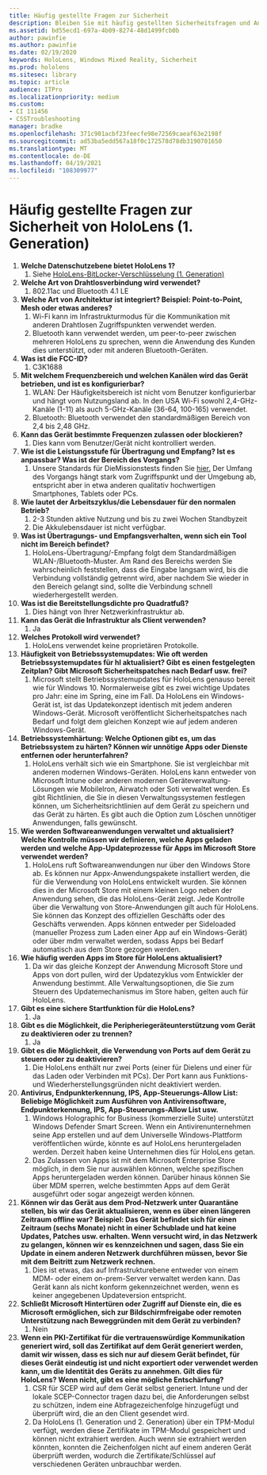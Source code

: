```yaml
---
title: Häufig gestellte Fragen zur Sicherheit
description: Bleiben Sie mit häufig gestellten Sicherheitsfragen und Antworten zu HoloLens Mixed Reality-Geräten auf dem laufenden.
ms.assetid: bd55ecd1-697a-4b09-8274-48d1499fcb0b
author: pawinfie
ms.author: pawinfie
ms.date: 02/19/2020
keywords: HoloLens, Windows Mixed Reality, Sicherheit
ms.prod: hololens
ms.sitesec: library
ms.topic: article
audience: ITPro
ms.localizationpriority: medium
ms.custom:
- CI 111456
- CSSTroubleshooting
manager: bradke
ms.openlocfilehash: 371c901acbf23feecfe98e72569caeaf63e2198f
ms.sourcegitcommit: ad53ba5edd567a18f0c172578d78db3190701650
ms.translationtype: MT
ms.contentlocale: de-DE
ms.lasthandoff: 04/19/2021
ms.locfileid: "108309977"
---
```

# <a name="frequently-asked-hololens-1st-gen-security-questions"></a>Häufig gestellte Fragen zur Sicherheit von HoloLens (1. Generation)

1. **Welche Datenschutzebene bietet HoloLens 1?**
    1. Siehe [HoloLens-BitLocker-Verschlüsselung (1. Generation)](hololens1-encryption.md)
1. **Welche Art von Drahtlosverbindung wird verwendet?**
    1. 802.11ac und Bluetooth 4.1 LE
1. **Welche Art von Architektur ist integriert?  Beispiel: Point-to-Point, Mesh oder etwas anderes?**
    1. Wi-Fi kann im Infrastrukturmodus für die Kommunikation mit anderen Drahtlosen Zugriffspunkten verwendet werden.
    1. Bluetooth kann verwendet werden, um peer-to-peer zwischen mehreren HoloLens zu sprechen, wenn die Anwendung des Kunden dies unterstützt, oder mit anderen Bluetooth-Geräten.
1. **Was ist die FCC-ID?**
    1. C3K1688
1. **Mit welchem Frequenzbereich und welchen Kanälen wird das Gerät betrieben, und ist es konfigurierbar?**
    1. WLAN: Der Häufigkeitsbereich ist nicht vom Benutzer konfigurierbar und hängt vom Nutzungsland ab. In den USA Wi-Fi sowohl 2,4-GHz-Kanäle (1-11) als auch 5-GHz-Kanäle (36-64, 100-165) verwendet.
    1. Bluetooth: Bluetooth verwendet den standardmäßigen Bereich von 2,4 bis 2,48 GHz.
1. **Kann das Gerät bestimmte Frequenzen zulassen oder blockieren?**
    1. Dies kann vom Benutzer/Gerät nicht kontrolliert werden.
1. **Wie ist die Leistungsstufe für Übertragung und Empfang? Ist es anpassbar? Was ist der Bereich des Vorgangs?**
    1. Unsere Standards für DieMissionstests finden Sie [hier.](https://fccid.io/C3K1688) Der Umfang des Vorgangs hängt stark vom Zugriffspunkt und der Umgebung ab, entspricht aber in etwa anderen qualitativ hochwertigen Smartphones, Tablets oder PCs.
1. **Wie lautet der Arbeitszyklus/die Lebensdauer für den normalen Betrieb?**
    1. 2-3 Stunden aktive Nutzung und bis zu zwei Wochen Standbyzeit
    1. Die Akkulebensdauer ist nicht verfügbar.
1. **Was ist Übertragungs- und Empfangsverhalten, wenn sich ein Tool nicht im Bereich befindet?**
    1. HoloLens-Übertragung/-Empfang folgt dem Standardmäßigen WLAN-/Bluetooth-Muster. Am Rand des Bereichs werden Sie wahrscheinlich feststellen, dass die Eingabe langsam wird, bis die Verbindung vollständig getrennt wird, aber nachdem Sie wieder in den Bereich gelangt sind, sollte die Verbindung schnell wiederhergestellt werden.
1. **Was ist die Bereitstellungsdichte pro Quadratfuß?**
    1. Dies hängt von Ihrer Netzwerkinfrastruktur ab.
1. **Kann das Gerät die Infrastruktur als Client verwenden?**
    1. Ja
1. **Welches Protokoll wird verwendet?**
    1. HoloLens verwendet keine proprietären Protokolle.
1. **Häufigkeit von Betriebssystemupdates: Wie oft werden Betriebssystemupdates für hl aktualisiert?  Gibt es einen festgelegten Zeitplan?  Gibt Microsoft Sicherheitspatches nach Bedarf usw. frei?**
    1. Microsoft stellt Betriebssystemupdates für HoloLens genauso bereit wie für Windows 10. Normalerweise gibt es zwei wichtige Updates pro Jahr: eine im Spring, eine im Fall. Da HoloLens ein Windows-Gerät ist, ist das Updatekonzept identisch mit jedem anderen Windows-Gerät. Microsoft veröffentlicht Sicherheitspatches nach Bedarf und folgt dem gleichen Konzept wie auf jedem anderen Windows-Gerät.
1. **Betriebssystemhärtung: Welche Optionen gibt es, um das Betriebssystem zu härten?  Können wir unnötige Apps oder Dienste entfernen oder herunterfahren?**
    1. HoloLens verhält sich wie ein Smartphone. Sie ist vergleichbar mit anderen modernen Windows-Geräten. HoloLens kann entweder von Microsoft Intune oder anderen modernen Geräteverwaltung-Lösungen wie MobileIron, Airwatch oder Soti verwaltet werden. Es gibt Richtlinien, die Sie in diesen Verwaltungssystemen festlegen können, um Sicherheitsrichtlinien auf dem Gerät zu speichern und das Gerät zu härten. Es gibt auch die Option zum Löschen unnötiger Anwendungen, falls gewünscht.
1. **Wie werden Softwareanwendungen verwaltet und aktualisiert? Welche Kontrolle müssen wir definieren, welche Apps geladen werden und welche App-Updateprozesse für Apps im Microsoft Store verwendet werden?**
    1. HoloLens ruft Softwareanwendungen nur über den Windows Store ab. Es können nur Appx-Anwendungspakete installiert werden, die für die Verwendung von HoloLens entwickelt wurden. Sie können dies in der Microsoft Store mit einem kleinen Logo neben der Anwendung sehen, die das HoloLens-Gerät zeigt. Jede Kontrolle über die Verwaltung von Store-Anwendungen gilt auch für HoloLens. Sie können das Konzept des offiziellen Geschäfts oder des Geschäfts verwenden. Apps können entweder per Sideloaded (manueller Prozess zum Laden einer App auf ein Windows-Gerät) oder über mdm verwaltet werden, sodass Apps bei Bedarf automatisch aus dem Store gezogen werden.
1. **Wie häufig werden Apps im Store für HoloLens aktualisiert?**
    1. Da wir das gleiche Konzept der Anwendung Microsoft Store und Apps von dort pullen, wird der Updatezyklus vom Entwickler der Anwendung bestimmt. Alle Verwaltungsoptionen, die Sie zum Steuern des Updatemechanismus im Store haben, gelten auch für HoloLens.
1. **Gibt es eine sichere Startfunktion für die HoloLens?**
    1. Ja
1. **Gibt es die Möglichkeit, die Peripheriegeräteunterstützung vom Gerät zu deaktivieren oder zu trennen?**
    1. Ja
1. **Gibt es die Möglichkeit, die Verwendung von Ports auf dem Gerät zu steuern oder zu deaktivieren?**
    1. Die HoloLens enthält nur zwei Ports (einer für Dielens und einer für das Laden oder Verbinden mit PCs). Der Port kann aus Funktions- und Wiederherstellungsgründen nicht deaktiviert werden.
1. **Antivirus, Endpunkterkennung, IPS, App-Steuerungs-Allow List: Beliebige Möglichkeit zum Ausführen von Antivirensoftware, Endpunkterkennung, IPS, App-Steuerungs-Allow List usw.**
    1. Windows Holographic for Business (kommerzielle Suite) unterstützt Windows Defender Smart Screen. Wenn ein Antivirenunternehmen seine App erstellen und auf dem Universelle Windows-Plattform veröffentlichen würde, könnte es auf HoloLens heruntergeladen werden. Derzeit haben keine Unternehmen dies für HoloLens getan.
    1. Das Zulassen von Apps ist mit dem Microsoft Enterprise Store möglich, in dem Sie nur auswählen können, welche spezifischen Apps heruntergeladen werden können. Darüber hinaus können Sie über MDM sperren, welche bestimmten Apps auf dem Gerät ausgeführt oder sogar angezeigt werden können.
1. **Können wir das Gerät aus dem Prod-Netzwerk unter Quarantäne stellen, bis wir das Gerät aktualisieren, wenn es über einen längeren Zeitraum offline war?  Beispiel: Das Gerät befindet sich für einen Zeitraum (sechs Monate) nicht in einer Schublade und hat keine Updates, Patches usw. erhalten.  Wenn versucht wird, in das Netzwerk zu gelangen, können wir es kennzeichnen und sagen, dass Sie ein Update in einem anderen Netzwerk durchführen müssen, bevor Sie mit dem Beitritt zum Netzwerk rechnen.**
    1. Dies ist etwas, das auf Infrastrukturebene entweder von einem MDM- oder einem on-prem-Server verwaltet werden kann. Das Gerät kann als nicht konform gekennzeichnet werden, wenn es keiner angegebenen Updateversion entspricht.
1. **Schließt Microsoft Hintertüren oder Zugriff auf Dienste ein, die es Microsoft ermöglichen, sich zur Bildschirmfreigabe oder remoten Unterstützung nach Beweggründen mit dem Gerät zu verbinden?**
    1. Nein
1. **Wenn ein PKI-Zertifikat für die vertrauenswürdige Kommunikation generiert wird, soll das Zertifikat auf dem Gerät generiert werden, damit wir wissen, dass es sich nur auf diesem Gerät befindet, für dieses Gerät eindeutig ist und nicht exportiert oder verwendet werden kann, um die Identität des Geräts zu annehmen. Gilt dies für HoloLens? Wenn nicht, gibt es eine mögliche Entschärfung?**
    1. CSR für SCEP wird auf dem Gerät selbst generiert. Intune und der lokale SCEP-Connector tragen dazu bei, die Anforderungen selbst zu schützen, indem eine Abfragezeichenfolge hinzugefügt und überprüft wird, die an den Client gesendet wird.
    1. Da HoloLens (1. Generation und 2. Generation) über ein TPM-Modul verfügt, werden diese Zertifikate im TPM-Modul gespeichert und können nicht extrahiert werden. Auch wenn sie extrahiert werden könnten, konnten die Zeichenfolgen nicht auf einem anderen Gerät überprüft werden, wodurch die Zertifikate/Schlüssel auf verschiedenen Geräten unbrauchbar werden.
